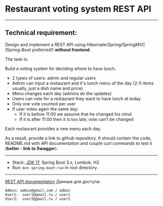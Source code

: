 Restaurant voting system REST API
==========================================================
__________________________________________________________

##  Technical requirement:
Design and implement a REST API using Hibernate/Spring/SpringMVC (Spring-Boot preferred!) **without frontend**.

The task is:

Build a voting system for deciding where to have lunch.

* 2 types of users: admin and regular users
* Admin can input a restaurant and it's lunch menu of the day (2-5 items usually, just a dish name and price)
* Menu changes each day (admins do the updates)
* Users can vote for a restaurant they want to have lunch at today
* Only one vote counted per user
* If user votes again the same day:
    - If it is before 11:00 we assume that he changed his mind.
    - If it is after 11:00 then it is too late, vote can't be changed

Each restaurant provides a new menu each day.

As a result, provide a link to github repository. It should contain the code, README.md with API documentation and couple curl commands to test it (**better - link to Swagger**).

-------------------------------------------------------------
- Stack: [JDK 17](http://jdk.java.net/17/), Spring Boot 3.x, Lombok, H2
- Run: `mvn spring-boot:run` in root directory.
-----------------------------------------------------

[REST API documentation](https://localhost:8080/)
Данные для доступа:

```
Admin: admin@gmail.com / admin
User1:  user1@gmail.ru / user1
User2:  user2@gmail.ru / user2
```